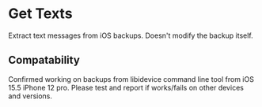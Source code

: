 # Get Texts  
Extract text messages from iOS backups. Doesn't modify the backup itself.

## Compatability
Confirmed working on backups from libidevice command line tool from iOS 15.5 iPhone 12 pro. Please test and report if works/fails on other devices and versions.
